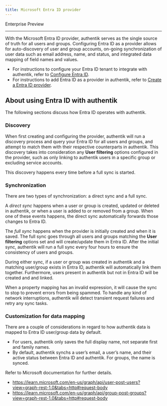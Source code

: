 ```yaml
---
title: Microsoft Entra ID provider
---
```


<span class="badge badge--primary">Enterprise</span>
<span class="badge badge--preview">Preview</span>

---

With the Microsoft Entra ID provider, authentik serves as the single source of truth for all users and groups. Configuring Entra ID as a provider allows for auto-discovery of user and group accounts, on-going synchronization of user data such as email address, name, and status, and integrated data mapping of field names and values.

-   For instructions to configure your Entra ID tenant to integrate with authentik, refer to [Configure Entra ID](./setup-entra.md).
-   For instructions to add Entra ID as a provider in authentik, refer to [Create a Entra ID provider](./add-entra-provider.md).

## About using Entra ID with authentik

The following sections discuss how Entra ID operates with authentik.

### Discovery

When first creating and configuring the provider, authentik will run a discovery process and query your Entra ID for all users and groups, and attempt to match them with their respective counterparts in authentik. This discovery takes into consideration any **User filtering** options configured in the provider, such as only linking to authentik users in a specific group or excluding service accounts.

This discovery happens every time before a full sync is started.

### Synchronization

There are two types of synchronization: a direct sync and a full sync.

A _direct sync_ happens when a user or group is created, updated or deleted in authentik, or when a user is added to or removed from a group. When one of these events happens, the direct sync automatically forwards those changes to Entra ID.

The _full sync_ happens when the provider is initially created and when it is saved. The full sync goes through all users and groups matching the **User filtering** options set and will create/update them in Entra ID. After the initial sync, authentik will run a full sync every four hours to ensure the consistency of users and groups.

During either sync, if a user or group was created in authentik and a matching user/group exists in Entra ID, authentik will automatically link them together. Furthermore, users present in authentik but not in Entra ID will be created and and linked.

When a property mapping has an invalid expression, it will cause the sync to stop to prevent errors from being spammed. To handle any kind of network interruptions, authentik will detect transient request failures and retry any sync tasks.

### Customization for data mapping

There are a couple of considerations in regard to how authentik data is mapped to Entra ID user/group data by default.

-   For users, authentik only saves the full display name, not separate first and family names.
-   By default, authentik synchs a user’s email, a user’s name, and their active status between Entra ID and authentik. For groups, the name is synced.

Refer to Microsoft documentation for further details.

-   https://learn.microsoft.com/en-us/graph/api/user-post-users?view=graph-rest-1.0&tabs=http#request-body
-   https://learn.microsoft.com/en-us/graph/api/group-post-groups?view=graph-rest-1.0&tabs=http#request-body

